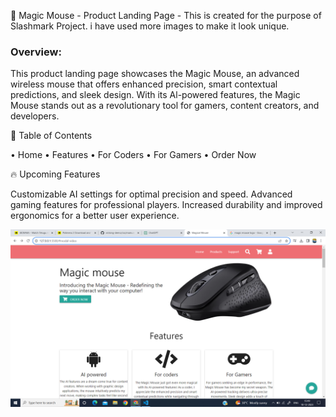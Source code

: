 🚀 Magic Mouse - Product Landing Page - This is created for the purpose of Slashmark Project.
i have used more images to make it look unique. 
### Overview:
This product landing page showcases the Magic Mouse, an advanced wireless mouse that offers enhanced precision, smart contextual predictions, and sleek design. With its Al-powered features, the Magic Mouse stands out as a revolutionary tool for gamers, content creators, and developers.

📝 Table of Contents

• Home
• Features
• For Coders
• For Gamers
• Order Now
 
🔥 Upcoming Features

Customizable AI settings for optimal precision and speed.
Advanced gaming features for professional players.
Increased durability and improved ergonomics for a better user experience.

![Alt text](<Screenshot (41).png>)
